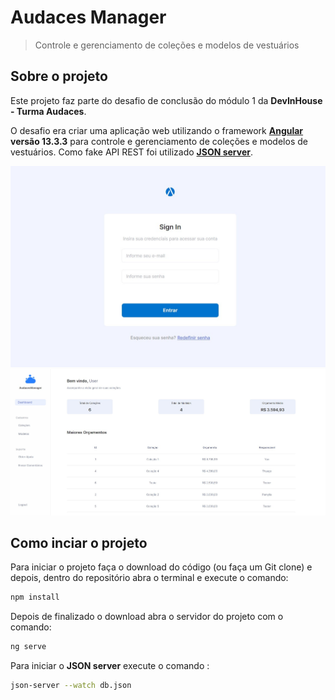 # Audaces Manager 
> Controle e gerenciamento de coleções e modelos de vestuários


## Sobre o projeto 
Este projeto faz parte do desafio de conclusão do módulo 1 da **DevInHouse - Turma Audaces**.

O desafio era criar uma aplicação web utilizando o framework **[Angular](https://github.com/angular/angular-cli)  versão 13.3.3** para controle e gerenciamento de coleções e modelos de vestuários. Como fake API REST  foi utilizado **[JSON server](https://github.com/typicode/json-server)**.

<div align="center">
<img width="550em" src="Screenshot_2.jpg" alt="Login screen" width="800"/>
<img width="550em" src="Screenshot_1.jpg" alt="Login screen" width="800"/>
</div>

## Como inciar o projeto

Para iniciar o projeto faça o download do código (ou faça um Git clone) e depois, dentro do repositório abra o terminal e execute o comando:

````sh
npm install
````
Depois de finalizado o download abra o servidor do projeto com o comando:

````sh
ng serve
````

Para iniciar o **JSON server** execute o comando :

````sh
json-server --watch db.json
````




